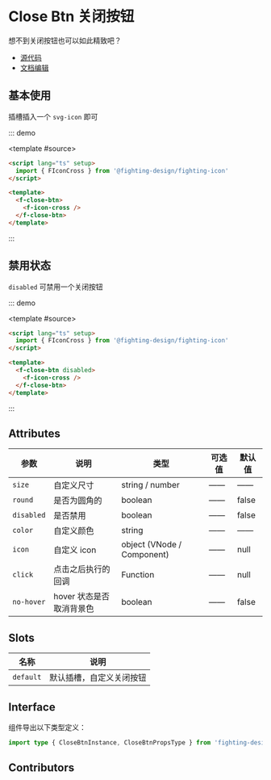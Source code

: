 # Close Btn 关闭按钮

想不到关闭按钮也可以如此精致吧？

- [源代码](https://github.com/FightingDesign/fighting-design/tree/master/packages/fighting-design/close-btn)
- [文档编辑](https://github.com/FightingDesign/fighting-design/blob/master/docs/docs/components/close-btn.md)

## 基本使用

插槽插入一个 `svg-icon` 即可

::: demo

<template #source>
<f-close-btn>
<f-icon-cross />
</f-close-btn>
</template>

```html
<script lang="ts" setup>
  import { FIconCross } from '@fighting-design/fighting-icon'
</script>

<template>
  <f-close-btn>
    <f-icon-cross />
  </f-close-btn>
</template>
```

:::

## 禁用状态

`disabled` 可禁用一个关闭按钮

::: demo

<template #source>
<f-close-btn disabled>
<f-icon-cross />
</f-close-btn>
</template>

```html
<script lang="ts" setup>
  import { FIconCross } from '@fighting-design/fighting-icon'
</script>

<template>
  <f-close-btn disabled>
    <f-icon-cross />
  </f-close-btn>
</template>
```

:::

## Attributes

| 参数       | 说明                     | 类型                       | 可选值 | 默认值 |
| ---------- | ------------------------ | -------------------------- | ------ | ------ |
| `size`     | 自定义尺寸               | string / number            | ——     | ——     |
| `round`    | 是否为圆角的             | boolean                    | ——     | false  |
| `disabled` | 是否禁用                 | boolean                    | ——     | false  |
| `color`    | 自定义颜色               | string                     | ——     | ——     |
| `icon`     | 自定义 icon              | object (VNode / Component) | ——     | null   |
| `click`    | 点击之后执行的回调       | Function                   | ——     | null   |
| `no-hover` | hover 状态是否取消背景色 | boolean                    | ——     | false  |

## Slots

| 名称      | 说明                     |
| --------- | ------------------------ |
| `default` | 默认插槽，自定义关闭按钮 |

## Interface

组件导出以下类型定义：

```ts
import type { CloseBtnInstance, CloseBtnPropsType } from 'fighting-design'
```

## Contributors

<a href="https://github.com/Tyh2001" target="_blank">
  <f-avatar round src="https://avatars.githubusercontent.com/u/73180970?v=4" />
</a>

<script setup lang="ts">
  import { FIconCross } from '../../../packages/fighting-icon/index.ts'
</script>
